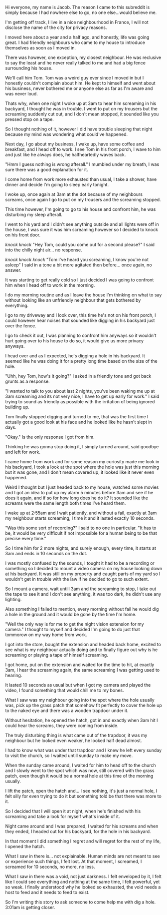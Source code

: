 Hi everyone, my name is Jacob. The reason I came to this subreddit is simply because I had nowhere else to go, no one else...would believe me. 

I'm getting off track, I live in a nice neighbourhood in France, I will not disclose the name of the city for privacy reasons. 

I moved here about a year and a half ago, and honestly, life was going great. I had friendly neighbours who came to my house to introduce themselves as soon as I moved in. 

There was however, one exception, my closest neighbour. He was reclusive to say the least and he never really talked to me and had a big fence surrounding his house. 

We'll call him Tom. Tom was a weird guy ever since I moved in but I honestly couldn't complain about him. He kept to himself and went about his business, never bothered me or anyone else as far as I'm aware and was never loud. 

Thats why, when one night I woke up at 3am to hear him screaming in his backyard, I thought he was in trouble. I went to put on my trousers but the screaming suddenly cut out, and I don't mean stopped, it sounded like you pressed stop on a tape. 

So I thought nothing of it, however I did have trouble sleeping that night because my mind was wondering what could've happened. 

Next day, I go about my business, I wake up, have some coffee and breakfast, and I head off to work. I see Tom in his front porch, I wave to him and just like he always does, he halfheartedly waves back. 

"Hmm I guess nothing is wrong afterall." I mumbled under my breath, I was sure there was a good explanation for it. 

I come home from work more exhausted than usual, I take a shower, have dinner and decide I'm going to sleep early tonight. 

I woke up, once again at 3am at the dot because of my neighbours screams, once again I go to put on my trousers and the screaming stopped. 

This time however, I'm going to go to his house and confront him, he was disturbing my sleep afterall. 

I went to his yard and I didn't see anything outside and all lights were off in the house, I was sure it was him screaming however so I decided to knock on his front door. 

*knock knock* "Hey Tom, could you come out for a second please?" I said into the chilly night air... no response. 

*knock knock knock* "Tom I've heard you screaming, I know you're not asleep" I said in a tone a bit more agitated then before... once again, no answer. 

It was starting to get really cold so I just decided I was going to confront him when I head off to work in the morning. 

I do my morning routine and as I leave the house I'm thinking on what to say without looking like an unfriendly neighbour that gets bothered by everything. 

I go to my driveway and I look over, this time he's not on his front porch, I could however hear noises that sounded like digging in his backyard just over the fence. 

I go to check it out, I was planning to confront him anyways so it wouldn't hurt going over to his house to do so, it would give us more privacy anyways. 

I head over and as I expected, he's digging a hole in his backyard. It seemed like he was doing it for a pretty long time based on the size of the hole. 

"Uhh, hey Tom, how's it going?" I asked in a friendly tone and got back grunts as a response. 

"I wanted to talk to you about last 2 nights, you've been waking me up at 3am screaming and its not very nice, I have to get up early for work." I said trying to sound as friendly as possible with the irritation of being ignored building up. 

Tom finally stopped digging and turned to me, that was the first time I actually got a good look at his face and he looked like he hasn't slept in days. 

"Okay." Is the only response I got from him. 

Thinking he was gonna stop doing it, I simply turned around, said goodbye and left for work. 

I came home from work and for some reason my curiosity made me look in his backyard, I took a look at the spot where the hole was just this morning but it was gone, and I don't mean covered up, it looked like it never even happened. 

Weird I thought but I just headed back to my house, watched some movies and I got an idea to put up my alarm 5 minutes before 3am and see if he does it again, and if so for how long does he do it? It sounded like the screams were the same length both times I've heard them. 

I wake up at 2:55am and I wait patiently, and without a fail, exactly at 3am my neighbour starts screaming, I time it and it lasted exactly 10 seconds. 

"Was this some sort of recording?" I said to no one in particular. "It has to be, it would be very difficult if not impossible for a human being to be that precise every time." 

So I time him for 2 more nights, and surely enough, every time, it starts at 3am and ends in 10 seconds on the dot. 

I was mostly confused by the sounds, I tought it had to be a recording or something so I decided to mount a video camera on my house looking down at his backyard. It was still on my property and caught parts of my yard so I wouldn't get in trouble with the law if he decided to go to such extent. 

So I mount a camera, wait untill 3am and the screaming to stop, I take out the tape to see it and I don't see anything, it was too dark, he didn't use any lighting. 

Also something I failed to mention, every morning without fail he would dig a hole in the ground and it would be gone by the time I'm home. 

"Well the only way is for me to get the night vision extension for my camera." I thought to myself and decided I'm going to do just that tommorow on my way home from work. 

I got into the store, bought the extension and headed back home, excited to see what is my neighbour actually doing and to finally figure out why is he screaming or playing a tape of himself screaming. 

I got home, put on the extension and waited for the time to hit, at exactly 3am, I hear the screaming again, the same screaming I was getting used to hearing. 

It lasted 10 seconds as usual but when I got my camera and played the video, I found something that would chill me to my bones. 

What I saw was my neighbour going into the spot where the hole usually was, pick up the grass patch that somehow fit perfectly to cover the hole up to the naked eye and there was a wooden trapdoor under it. 

Without hesitation, he opened the hatch, got in and exactly when 3am hit I could hear the screams, they were coming from inside. 

The truly disturbing thing is what came out of the trapdoor, it was my neighbour but he looked even weaker, he looked half dead almost. 

I had to know what was under that trapdoor and I knew he left every sunday to visit the church, so I waited untill sunday to make my move. 

When the sunday came around, I waited for him to head off to the church and I slowly went to the spot which was now, still covered with the grass patch, even though it would be a normal hole at this time of the morning usually. 

I lift the patch, open the hatch and... I see nothing, it's just a normal hole, I felt silly for even trying to do it but something told be that there was more to it. 

So I decided that I will open it at night, when he's finished with his screaming and take a look for myself what's inside of it. 

Night came around and I was prepared, I waited for his screams and when they ended, I headed out for his backyard, for the hole in his backyard. 

In that moment I did something I regret and will regret for the rest of my life, I opened the hatch. 

What I saw in there is... not explainable. Human minds are not meant to see or experience such things, I felt lost. At that moment, I screamed, I screamed for 10 seconds, no more, no less. 

What I saw in there was a void, not just darkness. I felt enveloped by it, I felt like I could see everything and nothing at the same time, I felt powerful, yet so weak. I finally understood why he looked so exhausted, the void needs a host to feed and it needs to feed to exist. 

So I'm writing this story to ask someone to come help me with dig a hole. 3:01am is getting closer.